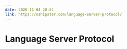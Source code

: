 ```yaml
---
date: 2020-11-04 20:54
link: https://nshipster.com/language-server-protocol/
---
```


# Language Server Protocol
